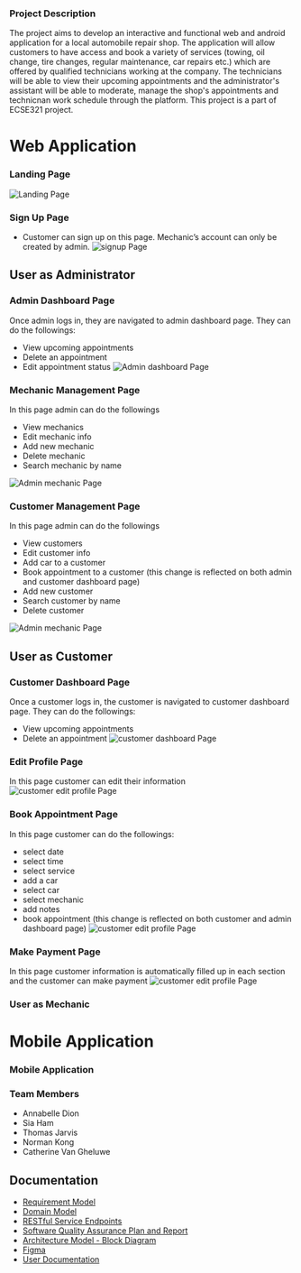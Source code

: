 
### Project Description
The project aims to develop an interactive and functional web and android application for a local automobile repair shop. The application will allow customers to
have access and book a variety of services (towing, oil change, tire changes, regular maintenance, car repairs etc.) which are offered by qualified technicians working at the company. The technicians will be able to view their upcoming appointments and the administrator's assistant will be able to moderate, manage the shop's appointments and technicnan work schedule through the platform. This project is a part of ECSE321 project.

# Web Application
### Landing Page
![Landing Page](demo/web/landing_page.gif)

### Sign Up Page 
- Customer can sign up on this page. Mechanic’s account can only be created by admin.
![signup Page](demo/web/sign_up.gif)

## User as Administrator 
### Admin Dashboard Page
Once admin logs in, they are navigated to admin dashboard page.
They can do the followings:
- View upcoming appointments
- Delete an appointment
- Edit appointment status
![Admin dashboard Page](demo/web/admin_dashboard.gif)

### Mechanic Management Page
In this page admin can do the followings
- View mechanics
- Edit mechanic info
- Add new mechanic
- Delete mechanic
- Search mechanic by name

![Admin mechanic Page](demo/web/admin_mechanics.gif)

### Customer Management Page
In this page admin can do the followings
- View customers
- Edit customer info
- Add car to a customer
- Book appointment to a customer (this change is reflected on both admin and customer dashboard page)
- Add new customer
- Search customer by name
- Delete customer

![Admin mechanic Page](demo/web/admin_customers.gif)

## User as Customer 
### Customer Dashboard Page
Once a customer logs in, the customer is navigated to customer dashboard page.
They can do the followings:
- View upcoming appointments
- Delete an appointment
![customer dashboard Page](demo/web/customer_dashboard.gif)
### Edit Profile Page
In this page customer can edit their information
![customer edit profile Page](demo/web/customer_edit_profile.gif)
### Book Appointment Page
In this page customer can do the followings:
- select date
- select time
- select service
- add a car
- select car
- select mechanic
- add notes
- book appointment (this change is reflected on both customer and admin dashboard page)
![customer edit profile Page](demo/web/customer_book_appointment.gif)
### Make Payment Page
In this page customer information is automatically filled up in each section and the customer can make payment
![customer edit profile Page](demo/web/customer_payment.gif)

### User as Mechanic



# Mobile Application




### Mobile Application
### Team Members
- Annabelle Dion
- Sia Ham
- Thomas Jarvis
- Norman Kong
- Catherine Van Gheluwe 

## Documentation
 - [Requirement Model](https://github.com/McGill-ECSE321-Winter2021/project-group-07/wiki/Requirements-Model-(requirements-&-use-case))
 - [Domain Model](https://github.com/McGill-ECSE321-Winter2021/project-group-07/wiki/Domain-Model-Iterations)
 - [RESTful Service Endpoints](https://github.com/McGill-ECSE321-Winter2021/project-group-07/wiki/RESTful-Service-Endpoints)
 - [Software Quality Assurance Plan and Report](https://github.com/McGill-ECSE321-Winter2021/project-group-07/wiki/Software-Quality-Assurance-Plan-and-Report)
 - [Architecture Model - Block Diagram](https://github.com/McGill-ECSE321-Winter2021/project-group-07/wiki/Architecture-Model)
 - [Figma](https://www.figma.com/file/WGQveChTZA6qFVNFDvxh8g/Untitled?node-id=0%3A1)
 - [User Documentation](https://github.com/McGill-ECSE321-Winter2021/project-group-07/wiki/User-Documentation)

